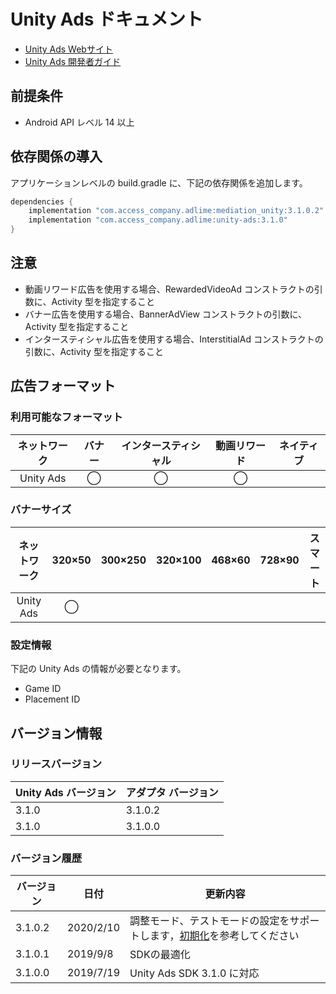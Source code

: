 # Unity Ads ドキュメント
- [Unity Ads Webサイト](https://operate.dashboard.unity3d.com)
- [Unity Ads 開発者ガイド](https://unityads.unity3d.com/help/android/integration-guide-android)

## 前提条件
- Android API レベル 14 以上

## 依存関係の導入
アプリケーションレベルの build.gradle に、下記の依存関係を追加します。

```java
dependencies {
    implementation "com.access_company.adlime:mediation_unity:3.1.0.2"
    implementation "com.access_company.adlime:unity-ads:3.1.0"
}
```

## 注意
- 動画リワード広告を使用する場合、RewardedVideoAd コンストラクトの引数に、Activity 型を指定すること
- バナー広告を使用する場合、BannerAdView コンストラクトの引数に、Activity 型を指定すること
- インタースティシャル広告を使用する場合、InterstitialAd コンストラクトの引数に、Activity 型を指定すること

## 広告フォーマット
### 利用可能なフォーマット

|ネットワーク    |バナー|インタースティシャル|動画リワード|ネイティブ|
|:---------:|:----:|:----------:|:------:|:----:|
| Unity Ads | ◯    | ◯          | ◯      |      |

### バナーサイズ
|ネットワーク    |320×50 |300×250 |320×100 |468×60 |728×90 |スマート |
|:---------:|:-----:|:------:|:------:|:-----:|:-----:|:----:|
| Unity Ads | ◯     |        |        |       |       |      |

### 設定情報
下記の Unity Ads の情報が必要となります。  
- Game ID
- Placement ID

## バージョン情報

### リリースバージョン
| Unity Ads バージョン | アダプタ バージョン |
|:-------------------|:------------------|
| 3.1.0         | 3.1.0.2       |
| 3.1.0         | 3.1.0.0       |

### バージョン履歴
| バージョン  | 日付       | 更新内容      |
|-----------|------------|---------------------|
| 3.1.0.2   | 2020/2/10  | 調整モード、テストモードの設定をサポートします，[初期化](./init.md)を参考してください|
| 3.1.0.1   | 2019/9/8   | SDKの最適化|
| 3.1.0.0   | 2019/7/19  | Unity Ads SDK 3.1.0 に対応|

